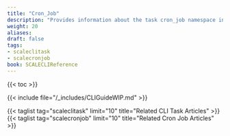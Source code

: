 ```yaml
---
title: "Cron_Job"
description: "Provides information about the task cron_job namespace in the TrueNAS CLI. Includes command syntax and common commands."
weight: 20
aliases:
draft: false
tags:
- scaleclitask
- scalecronjob
book: SCALECLIReference
---
```


{{< toc >}}

{{< include file="/_includes/CLIGuideWIP.md" >}}

{{< taglist tag="scaleclitask" limit="10" title="Related CLI Task Articles" >}}
{{< taglist tag="scalecronjob" limit="10" title="Related Cron Job Articles" >}}